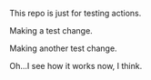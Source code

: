 This repo is just for testing actions.

Making a test change.

Making another test change.

Oh...I see how it works now, I think.

